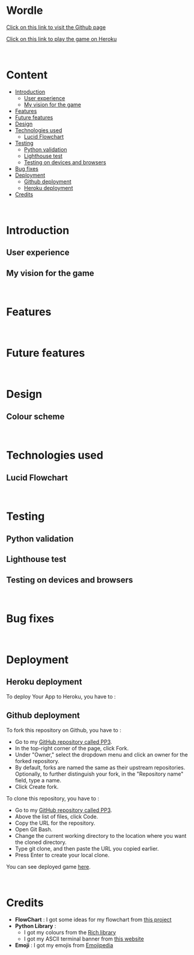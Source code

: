 # Wordle

[Click on this link to visit the Github page](https://obiwanbonobi.github.io/PP3/)

[Click on this link to play the game on Heroku]()

<br>

# Content

- [Introduction](#introduction)
    * [User experience](#user-experience)
    * [My vision for the game](#my-vision-for-the-game)
- [Features](#features)
- [Future features](#future-features)
- [Design](#design)
- [Technologies used](#technologies-used)
    * [Lucid Flowchart](#lucid-flowchart)
- [Testing](#testing)
    * [Python validation](#python-validation)
    * [Lighthouse test](#lighthouse-test)
    * [Testing on devices and browsers](#testing-on-devices-and-browsers)
- [Bug fixes](#bug-fixes)
- [Deployment](#deployment)
    * [Github deployment](#github-deployment)
    * [Heroku deployment](#heroku-deployment)
- [Credits](#credits)

<br>

# Introduction

## User experience

## My vision for the game

<br>

# Features

<br>

# Future features

<br>

# Design

## Colour scheme

<br>

# Technologies used

## Lucid Flowchart

<br>

# Testing

## Python validation

## Lighthouse test

## Testing on devices and browsers

<br>

# Bug fixes

<br>

# Deployment

## Heroku deployment

To deploy Your App to Heroku, you have to :

## Github deployment

To fork this repository on Github, you have to :
  - Go to my [GitHub repository called PP3](https://github.com/ObiWanBonobi/PP3).
  - In the top-right corner of the page, click Fork.
  - Under "Owner," select the dropdown menu and click an owner for the forked repository.
  - By default, forks are named the same as their upstream repositories. Optionally, to further distinguish your fork, in the "Repository name" field, type a name.
  - Click Create fork.

To clone this repository, you have to :
  - Go to my [GitHub repository called PP3](https://github.com/ObiWanBonobi/PP3).
  - Above the list of files, click  Code.
  - Copy the URL for the repository.
  - Open Git Bash.
  - Change the current working directory to the location where you want the cloned directory.
  - Type git clone, and then paste the URL you copied earlier.
  - Press Enter to create your local clone.

You can see deployed game [here]().

<br>

# Credits

- <b>FlowChart</b> : I got some ideas for my flowchart from [this project](https://github.com/PedroCristo/portfolio_project_3)
- <b>Python Library</b> : 
  * I got my colours from the [Rich library](https://rich.readthedocs.io/en/latest/introduction.html#installation)
  * I got my ASCII terminal banner from [this website](https://naufalardhani.medium.com/how-to-create-ascii-text-banner-for-command-line-project-85e75dc02b07)
- <b>Emoji</b> : I got my emojis from [Emojipedia](https://emojipedia.org/)
